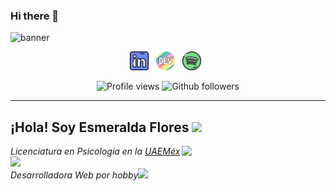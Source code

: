 ### Hi there 👋



![banner](h)

<p align='center'>
  <a href="https://www.linkedin.com/in/mixoatl/"><img height="30" src="https://raw.githubusercontent.com/8bithemant/8bithemant/master/linkedin.png?raw=true"></a>&nbsp;&nbsp;
  <a href="https://www.instagram.com/mixoatl/"><img height="30" src="https://raw.githubusercontent.com/8bithemant/8bithemant/master/devto.png?raw=true"></a>&nbsp;&nbsp;
  <a href="https://open.spotify.com/user/7azp8ovv1vehft4tflkf8avpf?si=a47728188fb343a7"><img height="30" src="https://raw.githubusercontent.com/8bithemant/8bithemant/master/spotify.png?raw=true"></a>&nbsp;&nbsp;
 </p>

 <div align="center">
	<img src="https://komarev.com/ghpvc/?username=EsmeraldaFloreSK&color=blue&style=for-the-badge" alt="Profile views"/>
	<img src="https://img.shields.io/github/followers/mixoatl?style=for-the-badge&logo=github&color=blue" alt="Github followers"/> 
</div>

****
<h2> ¡Hola! Soy Esmeralda Flores <img src="https://media.giphy.com/media/fdSiRlH2G8JxMKeAa0/giphy.gif" width="50"></h2>
<img align='right' src="https://media.giphy.com/media/4EbPq54Rbx5UvBXsRx/giphy.gif" width="230">
<p><em>Licenciatura en Psicología en la <a href="http://www.uanl.mx">UAEMéx</a><img src="https://media.giphy.com/media/fYSnHlufseco8Fh93Z/giphy.gif" width="30"></br>Desarrolladora Web por hobby<img src="https://media.giphy.com/media/WUlplcMpOCEmTGBtBW/giphy.gif" width="30"> 
</em></p>

<br><br><br><br>

<!--
**EsmeraldaFloreSK/EsmeraldaFloreSK** is a ✨ _special_ ✨ repository because its `README.md` (this file) appears on your GitHub profile.

Here are some ideas to get you started:

- 🔭 I’m currently working on ...
- 🌱 I’m currently learning ...
- 👯 I’m looking to collaborate on ...
- 🤔 I’m looking for help with ...
- 💬 Ask me about ...
- 📫 How to reach me: ...
- 😄 Pronouns: ...
- ⚡ Fun fact: ...
--!> 
